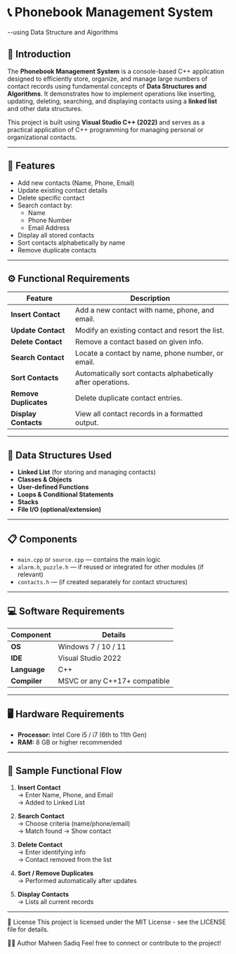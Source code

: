 # 📞 Phonebook Management System 
 --using Data Structure and Algorithms

## 📌 Introduction

The **Phonebook Management System** is a console-based C++ application designed to efficiently store, organize, and manage large numbers of contact records using fundamental concepts of **Data Structures and Algorithms**. It demonstrates how to implement operations like inserting, updating, deleting, searching, and displaying contacts using a **linked list** and other data structures.

This project is built using **Visual Studio C++ (2022)** and serves as a practical application of C++ programming for managing personal or organizational contacts.

---

## 🔧 Features

- Add new contacts (Name, Phone, Email)
- Update existing contact details
- Delete specific contact
- Search contact by:
  - Name
  - Phone Number
  - Email Address
- Display all stored contacts
- Sort contacts alphabetically by name
- Remove duplicate contacts

---

## ⚙️ Functional Requirements

| Feature | Description |
|--------|-------------|
| **Insert Contact** | Add a new contact with name, phone, and email. |
| **Update Contact** | Modify an existing contact and resort the list. |
| **Delete Contact** | Remove a contact based on given info. |
| **Search Contact** | Locate a contact by name, phone number, or email. |
| **Sort Contacts** | Automatically sort contacts alphabetically after operations. |
| **Remove Duplicates** | Delete duplicate contact entries. |
| **Display Contacts** | View all contact records in a formatted output. |

---

## 🧱 Data Structures Used

- **Linked List** (for storing and managing contacts)
- **Classes & Objects**
- **User-defined Functions**
- **Loops & Conditional Statements**
- **Stacks**
- **File I/O (optional/extension)**

---

## 📋 Components

- `main.cpp` or `source.cpp` — contains the main logic
- `alarm.h`, `puzzle.h` — if reused or integrated for other modules (if relevant)
- `contacts.h` — (if created separately for contact structures)

---

## 💻 Software Requirements

| Component       | Details                         |
|----------------|----------------------------------|
| **OS**          | Windows 7 / 10 / 11              |
| **IDE**         | Visual Studio 2022               |
| **Language**    | C++                              |
| **Compiler**    | MSVC or any C++17+ compatible    |

---

## 🖥️ Hardware Requirements

- **Processor:** Intel Core i5 / i7 (6th to 11th Gen)
- **RAM:** 8 GB or higher recommended

---

## 🧪 Sample Functional Flow

1. **Insert Contact**  
   → Enter Name, Phone, and Email  
   → Added to Linked List

2. **Search Contact**  
   → Choose criteria (name/phone/email)  
   → Match found → Show contact

3. **Delete Contact**  
   → Enter identifying info  
   → Contact removed from the list

4. **Sort / Remove Duplicates**  
   → Performed automatically after updates

5. **Display Contacts**  
   → Lists all current records

---
📄 License
This project is licensed under the MIT License - see the LICENSE file for details.

👩‍💻 Author
Maheen Sadiq
Feel free to connect or contribute to the project!

